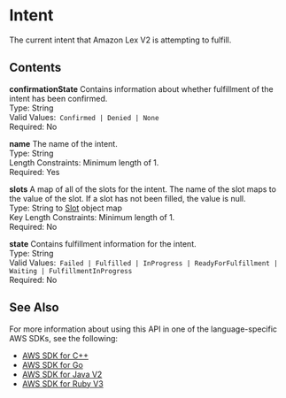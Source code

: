 # Intent<a name="API_runtime_Intent"></a>

The current intent that Amazon Lex V2 is attempting to fulfill\.

## Contents<a name="API_runtime_Intent_Contents"></a>

 **confirmationState**   <a name="lexv2-Type-runtime_Intent-confirmationState"></a>
Contains information about whether fulfillment of the intent has been confirmed\.  
Type: String  
Valid Values:` Confirmed | Denied | None`   
Required: No

 **name**   <a name="lexv2-Type-runtime_Intent-name"></a>
The name of the intent\.  
Type: String  
Length Constraints: Minimum length of 1\.  
Required: Yes

 **slots**   <a name="lexv2-Type-runtime_Intent-slots"></a>
A map of all of the slots for the intent\. The name of the slot maps to the value of the slot\. If a slot has not been filled, the value is null\.  
Type: String to [Slot](API_runtime_Slot.md) object map  
Key Length Constraints: Minimum length of 1\.  
Required: No

 **state**   <a name="lexv2-Type-runtime_Intent-state"></a>
Contains fulfillment information for the intent\.   
Type: String  
Valid Values:` Failed | Fulfilled | InProgress | ReadyForFulfillment | Waiting | FulfillmentInProgress`   
Required: No

## See Also<a name="API_runtime_Intent_SeeAlso"></a>

For more information about using this API in one of the language\-specific AWS SDKs, see the following:
+  [ AWS SDK for C\+\+](https://docs.aws.amazon.com/goto/SdkForCpp/runtime.lex.v2-2020-08-07/Intent) 
+  [ AWS SDK for Go](https://docs.aws.amazon.com/goto/SdkForGoV1/runtime.lex.v2-2020-08-07/Intent) 
+  [ AWS SDK for Java V2](https://docs.aws.amazon.com/goto/SdkForJavaV2/runtime.lex.v2-2020-08-07/Intent) 
+  [ AWS SDK for Ruby V3](https://docs.aws.amazon.com/goto/SdkForRubyV3/runtime.lex.v2-2020-08-07/Intent) 